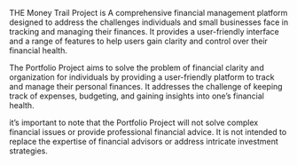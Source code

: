 THE Money Trail Project is A comprehensive financial management platform designed to address the challenges individuals and small businesses face in tracking and managing their finances.
It provides a user-friendly interface and a range of features to help users gain clarity and control over their financial health.

The Portfolio Project aims to solve the problem of financial clarity and organization for individuals by providing a user-friendly platform to track and manage their  personal finances. It addresses the challenge of keeping track of expenses, budgeting, and gaining insights into one’s financial health.

it’s important to note that the Portfolio Project will not solve complex financial issues or provide professional financial advice. It is not intended to replace the expertise of financial advisors or address intricate investment strategies.
